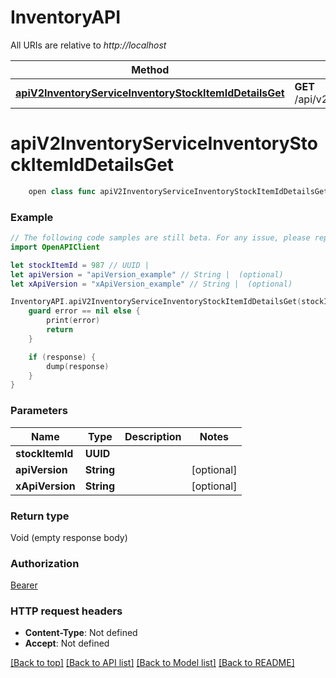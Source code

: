 # InventoryAPI

All URIs are relative to *http://localhost*

Method | HTTP request | Description
------------- | ------------- | -------------
[**apiV2InventoryServiceInventoryStockItemIdDetailsGet**](InventoryAPI.md#apiv2inventoryserviceinventorystockitemiddetailsget) | **GET** /api/v2/InventoryService/Inventory/{stockItemId}/Details | 


# **apiV2InventoryServiceInventoryStockItemIdDetailsGet**
```swift
    open class func apiV2InventoryServiceInventoryStockItemIdDetailsGet(stockItemId: UUID, apiVersion: String? = nil, xApiVersion: String? = nil, completion: @escaping (_ data: Void?, _ error: Error?) -> Void)
```



### Example
```swift
// The following code samples are still beta. For any issue, please report via http://github.com/OpenAPITools/openapi-generator/issues/new
import OpenAPIClient

let stockItemId = 987 // UUID | 
let apiVersion = "apiVersion_example" // String |  (optional)
let xApiVersion = "xApiVersion_example" // String |  (optional)

InventoryAPI.apiV2InventoryServiceInventoryStockItemIdDetailsGet(stockItemId: stockItemId, apiVersion: apiVersion, xApiVersion: xApiVersion) { (response, error) in
    guard error == nil else {
        print(error)
        return
    }

    if (response) {
        dump(response)
    }
}
```

### Parameters

Name | Type | Description  | Notes
------------- | ------------- | ------------- | -------------
 **stockItemId** | **UUID** |  | 
 **apiVersion** | **String** |  | [optional] 
 **xApiVersion** | **String** |  | [optional] 

### Return type

Void (empty response body)

### Authorization

[Bearer](../README.md#Bearer)

### HTTP request headers

 - **Content-Type**: Not defined
 - **Accept**: Not defined

[[Back to top]](#) [[Back to API list]](../README.md#documentation-for-api-endpoints) [[Back to Model list]](../README.md#documentation-for-models) [[Back to README]](../README.md)

